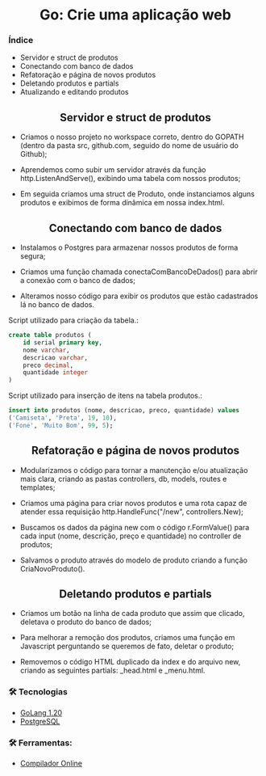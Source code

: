 <h1 align="center">
Go: Crie uma aplicação web
</h1>

### Índice

- Servidor e struct de produtos 
- Conectando com banco de dados
- Refatoração e página de novos produtos
- Deletando produtos e partials
- Atualizando e editando produtos

<h2 align="center">
Servidor e struct de produtos 
</h2>

* Criamos o nosso projeto no workspace correto, dentro do GOPATH (dentro da pasta src, github.com, seguido do nome de usuário do Github);

* Aprendemos como subir um servidor através da função http.ListenAndServe(), exibindo uma tabela com nossos produtos;

* Em seguida criamos uma struct de Produto, onde instanciamos alguns produtos e exibimos de forma dinâmica em nossa index.html.

<h2 align="center">
Conectando com banco de dados
</h2>

* Instalamos o Postgres para armazenar nossos produtos de forma segura;

* Criamos uma função chamada conectaComBancoDeDados() para abrir a conexão com o banco de dados;

* Alteramos nosso código para exibir os produtos que estão cadastrados lá no banco de dados.

Script utilizado para criação da tabela.:

```sql
create table produtos (
	id serial primary key,
	nome varchar,
	descricao varchar,
	preco decimal,
	quantidade integer
)
```
Script utilizado para inserção de itens na tabela produtos.:
```sql 
insert into produtos (nome, descricao, preco, quantidade) values 
('Camiseta', 'Preta', 19, 10),
('Fone', 'Muito Bom', 99, 5);

```

<h2 align="center">
Refatoração e página de novos produtos
</h2>

* Modularizamos o código para tornar a manutenção e/ou atualização mais clara, criando as pastas controllers, db, models, routes e templates;

* Criamos uma página para criar novos produtos e uma rota capaz de atender essa requisição http.HandleFunc("/new", controllers.New);

* Buscamos os dados da página new com o código r.FormValue() para cada input (nome, descrição, preço e quantidade) no controller de produtos;

* Salvamos o produto através do modelo de produto criando a função CriaNovoProduto().

<h2 align="center">
Deletando produtos e partials
</h2>

* Criamos um botão na linha de cada produto que assim que clicado, deletava o produto do banco de dados;

* Para melhorar a remoção dos produtos, criamos uma função em Javascript perguntando se queremos de fato, deletar o produto;

* Removemos o código HTML duplicado da index e do arquivo new, criando as seguintes partials: _head.html e _menu.html.


### 🛠 Tecnologias

- [GoLang 1.20](https://go.dev/)
- [PostgreSQL](https://www.postgresql.org/download/)


### 🛠  Ferramentas:

- [Compilador Online](https://go.dev/play/p/gkwKo7rholt)


